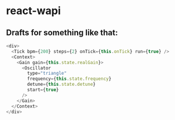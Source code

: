 # react-wapi

## Drafts for something like that:

```js
<div>
  <Tick bpm={200} steps={2} onTick={this.onTick} run={true} />
  <Context>
    <Gain gain={this.state.realGain}>
      <Oscillator
        type="triangle"
        frequency={this.state.frequency}
        detune={this.state.detune}
        start={true}
      />
    </Gain>
  </Context>
</div>
```
